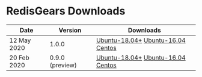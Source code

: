 # RedisGears Downloads

| Date | Version | Downloads |
| --- | --- | --- |
| 12 May 2020 | 1.0.0 | [Ubuntu-18.04+](http://redismodules.s3.amazonaws.com/redisgears/redisgears.linux-bionic-x64.1.0.0.zip) [Ubuntu-16.04](http://redismodules.s3.amazonaws.com/redisgears/redisgears.linux-xenial-x64.1.0.0.zip) [Centos](http://redismodules.s3.amazonaws.com/redisgears/redisgears.linux-centos7-x64.1.0.0.zip)  |
| 20 Feb 2020 | 0.9.0 (preview) | [Ubuntu-18.04+](http://redismodules.s3.amazonaws.com/redisgears/redisgears.linux-bionic-x64.0.9.0.zip) [Ubuntu-16.04](http://redismodules.s3.amazonaws.com/redisgears/redisgears.linux-xenial-x64.0.9.0.zip) [Centos](http://redismodules.s3.amazonaws.com/redisgears/redisgears.linux-centos7-x64.0.9.0.zip)  |



